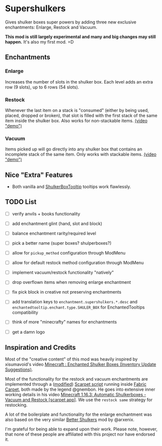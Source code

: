 # Supershulkers

Gives shulker boxes super powers by adding three new exclusive enchantments: Enlarge, Restock and Vacuum.

**This mod is still largely experimental and many and big changes may still happen.** It's also my first mod. =D

## Enchantments

### Enlarge

Increases the number of slots in the shulker box. Each level adds an extra row (9 slots), up to 6 rows (54 slots).

### Restock

Whenever the last item on a stack is "consumed" (either by being used, placed, dropped or broken), that slot is filled with the first stack of the same item inside the shulker box. Also works for non-stackable items. [(video "demo")](https://youtu.be/sEQPMNN5UGk?t=1273)

### Vacuum

Items picked up will go directly into any shulker box that contains an incomplete stack of the same item. Only works with stackable items. [(video "demo")](https://youtu.be/sEQPMNN5UGk?t=461)


## Nice "Extra" Features

- Both vanilla and [ShulkerBoxTooltip](https://github.com/MisterPeModder/ShulkerBoxTooltip) tooltips work flawlessly. 


## TODO List

- [ ] verify anvils + books functionality
- [ ] add enchantment glint (hand, slot and block)
- [ ] balance enchantment rarity/required level
- [ ] pick a better name (super boxes? shulperboxes?)
- [ ] allow for `pickup_method` configuration through ModMenu
- [ ] allow for default restock method configuration through ModMenu
- [ ] implement vacuum/restock functionality "natively"
- [ ] drop overflown items when removing enlarge enchantment
- [ ] fix pick block in creative not preserving enchantments
- [ ] add translation keys to `enchantment.supershulkers.*.desc` and `enchantedtooltip.enchant.type.SHULER_BOX` for EnchantedTooltips compatibility
- [ ] think of more "minecrafty" names for enchantments
- [ ] get a damn logo


## Inspiration and Credits

Most of the "creative content" of this mod was heavily inspired by xisumavoid's video [Minecraft : Enchanted Shulker Boxes (Inventory Update Suggestions)](https://youtu.be/FMu8T8KriQY).

Most of the functionality for the restock and vacuum enchantments are implemented through a ([modified](https://github.com/rmobis/supershulkers/blob/master/src/main/resources/assets/supershulkers/scripts/supershulkers.sc)) [Scarpet script](https://github.com/gnembon/scarpet/blob/master/programs/survival/shulkerboxes.sc) running inside [Fabric Carpet](https://github.com/gnembon/fabric-carpet), both made by the legend @gnembon. He goes into extensive inner working details in his video [Minecraft 1.16.3: Automatic Shulkerboxes - Vacuum and Restock [scarpet app]](https://youtu.be/sEQPMNN5UGk). We use the `restock same` strategy for restocking.

A lot of the boilerplate and functionality for the enlarge enchantment was also based on the very similar [Better Shulkers](https://github.com/arxenix/better-shulkers) mod by @arxenix. 

I'm grateful for being able to expand upon their work. Please note, however, that none of these people are affiliated with this project nor have endorsed it.

